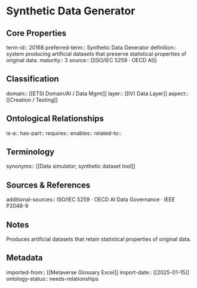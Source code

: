 # Synthetic Data Generator

## Core Properties
term-id:: 20168
preferred-term:: Synthetic Data Generator
definition:: system producing artificial datasets that preserve statistical properties of original data.
maturity:: 3
source:: [[ISO/IEC 5259 · OECD AI]]

## Classification
domain:: [[ETSI Domain/AI / Data Mgmt]]
layer:: [[IV) Data Layer]]
aspect:: [[Creation / Testing]]

## Ontological Relationships
is-a:: 
has-part:: 
requires:: 
enables:: 
related-to:: 

## Terminology
synonyms:: [[Data simulator; synthetic dataset tool]]

## Sources & References
additional-sources:: ISO/IEC 5259 · OECD AI Data Governance · IEEE P2048-9

## Notes
Produces artificial datasets that retain statistical properties of original data.

## Metadata
imported-from:: [[Metaverse Glossary Excel]]
import-date:: [[2025-01-15]]
ontology-status:: needs-relationships